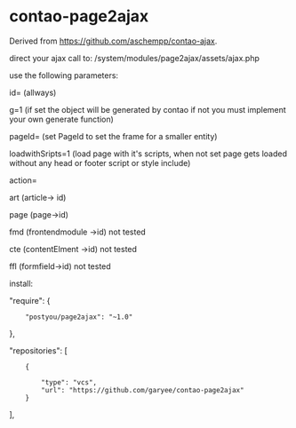 contao-page2ajax
=====================
Derived from https://github.com/aschempp/contao-ajax.

direct your ajax call to: 
/system/modules/page2ajax/assets/ajax.php


use the following parameters:


id= (allways)

g=1 (if set the object will be generated by contao if not you must implement your own generate function)

pageId= (set PageId to set the frame for a smaller entity)

loadwithSripts=1 (load page with it's scripts, when not set page gets loaded without any head or footer script or style include)


action=

art (article-> id)

page (page->id)

fmd (frontendmodule ->id) not tested

cte (contentElment ->id) not tested

ffl (formfield->id) not tested




install:

"require": {

        "postyou/page2ajax": "~1.0"
},


"repositories": [

        {
        
            "type": "vcs",
            "url": "https://github.com/garyee/contao-page2ajax"
        }
],
   
